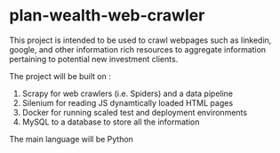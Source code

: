 # plan-wealth-web-crawler
This project is intended to be used to crawl webpages such as linkedin, google, and other information rich resources to aggregate information pertaining to potential new investment clients.

The project will be built on :
1) Scrapy for web crawlers (i.e. Spiders) and a data pipeline
2) Silenium for reading JS dynamtically loaded HTML pages
3) Docker for running scaled test and deployment environments
4) MySQL to a database to store all the information

The main language will be Python
